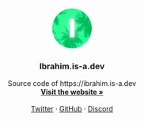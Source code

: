 <!-- PROJECT LOGO -->
<br />
<p align="center">
  <a href="https://github.com/othneildrew/Best-README-Template">
    <img src="images/B2DE5402-E805-40A0-82E0-BF1856927954.png" alt="Logo" width="80" height="80">
  </a>

  <h3 align="center">Ibrahim.is-a.dev</h3>

  <p align="center">
    Source code of https://ibrahim.is-a.dev
    <br />
    <a href="https://github.com/othneildrew/Best-README-Template"><strong>Visit the website »</strong></a>
    <br />
    <br />
    <a href="https://twitter.com/ibrahimdevx">Twitter</a>
    ·
    <a href="https://github.com/ibrahimdevx">GitHub</a>
    ·
    <a href="https://discord.st/ibrahimshangout">Discord</a>
  </p>
</p>
